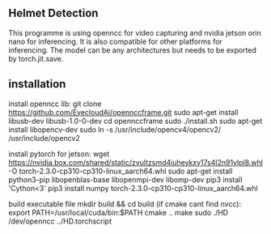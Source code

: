 ## Helmet Detection
This programme is using openncc for video capturing and nvidia jetson orin nano for inferencing. It is also compatible for other platforms for inferencing. The model can be any architectures but needs to be exported by torch.jit.save.

## installation
install openncc lib:
git clone https://github.com/EyecloudAi/opennccframe.git
sudo apt-get install libusb-dev libusb-1.0-0-dev
cd opennccframe
sudo ./install.sh
sudo apt-get install libopencv-dev
sudo ln -s /usr/include/opencv4/opencv2/ /usr/include/opencv2

install pytorch for jetson:
wget https://nvidia.box.com/shared/static/zvultzsmd4iuheykxy17s4l2n91ylpl8.whl -O torch-2.3.0-cp310-cp310-linux_aarch64.whl
sudo apt-get install python3-pip libopenblas-base libopenmpi-dev libomp-dev
pip3 install 'Cython<3'
pip3 install numpy torch-2.3.0-cp310-cp310-linux_aarch64.whl

build executable file
mkdir build && cd build
(if cmake cant find nvcc): export PATH=/usr/local/cuda/bin:$PATH
cmake ..
make
sudo ./HD /dev/openncc ../HD.torchscript
